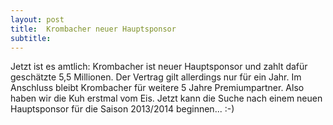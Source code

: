 ```yaml
---
layout: post
title:  Krombacher neuer Hauptsponsor
subtitle:  
---
```


Jetzt ist es amtlich: Krombacher ist neuer Hauptsponsor und zahlt dafür geschätzte 5,5 Millionen. Der Vertrag gilt allerdings nur für ein Jahr. Im Anschluss bleibt Krombacher für weitere 5 Jahre Premiumpartner. Also haben wir die Kuh erstmal vom Eis. Jetzt kann die Suche nach einem neuen Hauptsponsor für die Saison 2013/2014 beginnen... :-)


